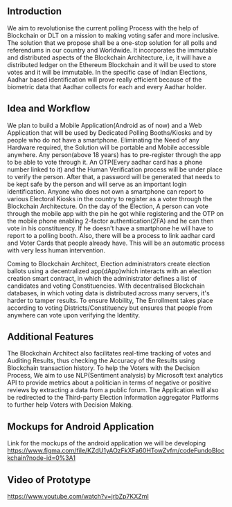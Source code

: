 ## Introduction
We aim to revolutionise the current polling Process with the help of Blockchain or DLT on a mission to making voting safer and more inclusive. The solution that we propose shall be a one-stop solution for all polls and referendums in our country and Worldwide. It incorporates the immutable and distributed aspects of the Blockchain Architecture, i.e, it will have a distributed ledger on the Ethereum Blockchain and it will be used to store votes and it will be immutable. In the specific case of Indian Elections, Aadhar based identification will prove really efficient because of the biometric data that Aadhar collects for each and every Aadhar holder.

## Idea and Workflow

We plan to build a Mobile Application(Android as of now) and a Web Application that will be used by Dedicated Polling Booths/Kiosks and by people who do not have a smartphone. Eliminating the Need of any Hardware required, the Solution will be portable and Mobile accessible anywhere. Any person(above 18 years) has to pre-register through the app to be able to vote through it. An OTP(Every aadhar card has a phone number linked to it) and the Human Verification process will be under place to verify the person. After that, a password will be generated that needs to be kept safe by the person and will serve as an important login identification.
Anyone who does not own a smartphone can report to various Electoral Kiosks in the country to register as a voter through the Blockchain Architecture. On the day of the Election, A person can vote through the mobile app with the pin he got while registering and the OTP on the mobile phone enabling 2-factor authentication(2FA) and he can then vote in his constituency. If he doesn't have a smartphone he will have to report to a polling booth. Also, there will be a process to link aadhar card and Voter Cards that people already have. This will be an automatic process with very less human intervention.

Coming to Blockchain Architect, Election administrators create election ballots using a decentralized app(dApp)which interacts with an election creation smart contract, in which the administrator defines a list of candidates and voting Constituencies. With decentralised Blockchain databases, in which voting data is distributed across many servers, it's harder to tamper results. To ensure Mobility, The Enrollment takes place according to voting Districts/Constituency but ensures that people from anywhere can vote upon verifying the Identity. 
## Additional Features
The Blockchain Architect also facilitates real-time tracking of votes and Auditing Results, thus checking the Accuracy of the Results using Blockchain transaction history. To help the Voters with the Decision Process, We aim to use NLP(Sentiment analysis) by Microsoft text analytics API to provide metrics about a politician in terms of negative or positive reviews by extracting a data from a public forum. The Application will also be redirected to the Third-party Election Information aggregator Platforms to further help Voters with Decision Making.
## Mockups for Android Application
Link for the mockups of the android application we will be developing
https://www.figma.com/file/KZdU1yAOzFkXFa60HTowZvfm/codeFundoBlockchain?node-id=0%3A1
## Video of Prototype
https://www.youtube.com/watch?v=jrbZp7KXZmI
